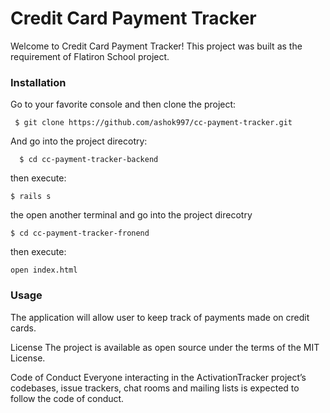 # Credit Card Payment Tracker
Welcome to Credit Card Payment Tracker! This project was built as the requirement of Flatiron School project.


### Installation
Go to your favorite console and then clone the project:
```
 $ git clone https://github.com/ashok997/cc-payment-tracker.git
```
And go into the project direcotry:
```
  $ cd cc-payment-tracker-backend
```
then execute:
```
$ rails s 
```
the open another terminal and go into the project direcotry
```
$ cd cc-payment-tracker-fronend
```
then execute:
```
open index.html
```

### Usage
The application will allow user to keep track of payments made on credit cards.



License
The project is available as open source under the terms of the MIT License.

Code of Conduct
Everyone interacting in the ActivationTracker project’s codebases, issue trackers, chat rooms and mailing lists is expected to follow the code of conduct.
